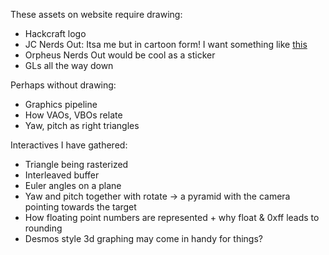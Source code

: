 These assets on website require drawing:

* Hackcraft logo
* JC Nerds Out: Itsa me but in cartoon form! I want something like [this](https://styles.redditmedia.com/t5_2190y8/styles/profileIcon_i0z5u9xln96b1.png?width=256&height=256&frame=1&auto=webp&crop=256:256,smart&s=6d616cec6860a859dea88a4b9fe8bc02337faee1)
* Orpheus Nerds Out would be cool as a sticker
* GLs all the way down

Perhaps without drawing:

* Graphics pipeline
* How VAOs, VBOs relate
* Yaw, pitch as right triangles

Interactives I have gathered:

* Triangle being rasterized
* Interleaved buffer
* Euler angles on a plane
* Yaw and pitch together with rotate -> a pyramid with the camera pointing towards the target
* How floating point numbers are represented + why float & 0xff leads to rounding
* Desmos style 3d graphing may come in handy for things?